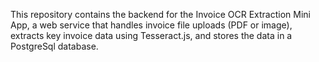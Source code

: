 This repository contains the backend for the Invoice OCR Extraction Mini App, a web service that handles invoice file uploads (PDF or image), extracts key invoice data using Tesseract.js, and stores the data in a PostgreSql database.

